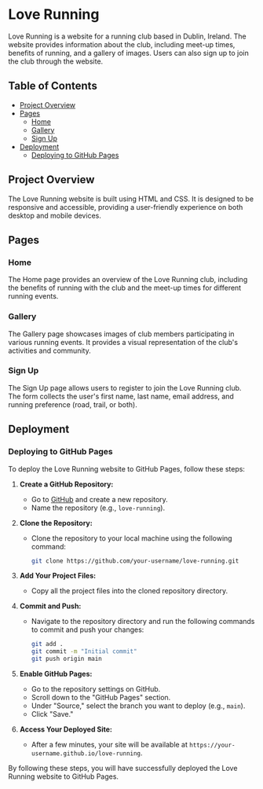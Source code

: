 # Love Running

Love Running is a website for a running club based in Dublin, Ireland. The website provides information about the club, including meet-up times, benefits of running, and a gallery of images. Users can also sign up to join the club through the website.

## Table of Contents
- [Project Overview](#project-overview)
- [Pages](#pages)
  - [Home](#home)
  - [Gallery](#gallery)
  - [Sign Up](#sign-up)
- [Deployment](#deployment)
  - [Deploying to GitHub Pages](#deploying-to-github-pages)

## Project Overview
The Love Running website is built using HTML and CSS. It is designed to be responsive and accessible, providing a user-friendly experience on both desktop and mobile devices.

## Pages

### Home
The Home page provides an overview of the Love Running club, including the benefits of running with the club and the meet-up times for different running events.

### Gallery
The Gallery page showcases images of club members participating in various running events. It provides a visual representation of the club's activities and community.

### Sign Up
The Sign Up page allows users to register to join the Love Running club. The form collects the user's first name, last name, email address, and running preference (road, trail, or both).

## Deployment

### Deploying to GitHub Pages
To deploy the Love Running website to GitHub Pages, follow these steps:

1. **Create a GitHub Repository:**
   - Go to [GitHub](https://github.com) and create a new repository.
   - Name the repository (e.g., `love-running`).

2. **Clone the Repository:**
   - Clone the repository to your local machine using the following command:
     ```bash
     git clone https://github.com/your-username/love-running.git
     ```

3. **Add Your Project Files:**
   - Copy all the project files into the cloned repository directory.

4. **Commit and Push:**
   - Navigate to the repository directory and run the following commands to commit and push your changes:
     ```bash
     git add .
     git commit -m "Initial commit"
     git push origin main
     ```

5. **Enable GitHub Pages:**
   - Go to the repository settings on GitHub.
   - Scroll down to the "GitHub Pages" section.
   - Under "Source," select the branch you want to deploy (e.g., `main`).
   - Click "Save."

6. **Access Your Deployed Site:**
   - After a few minutes, your site will be available at `https://your-username.github.io/love-running`.

By following these steps, you will have successfully deployed the Love Running website to GitHub Pages.